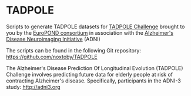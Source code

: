 # TADPOLE
Scripts to generate TADPOLE datasets for [TADPOLE Challenge](http://tadpole.grand-challenge.org)
brought to you by the [EuroPOND consortium](http://europond.eu)
in association with the [Alzheimer's Disease Neuroimaging Initiative](http://adni.loni.usc.edu) (ADNI)

The scripts can be found in the following Git repository: https://github.com/noxtoby/TADPOLE

The Alzheimer's Disease Prediction Of Longitudinal Evolution (TADPOLE) Challenge involves predicting future data for elderly people at risk of contracting Alzheimer's disease. Specifically, participants in the ADNI-3 study: http://adni3.org


